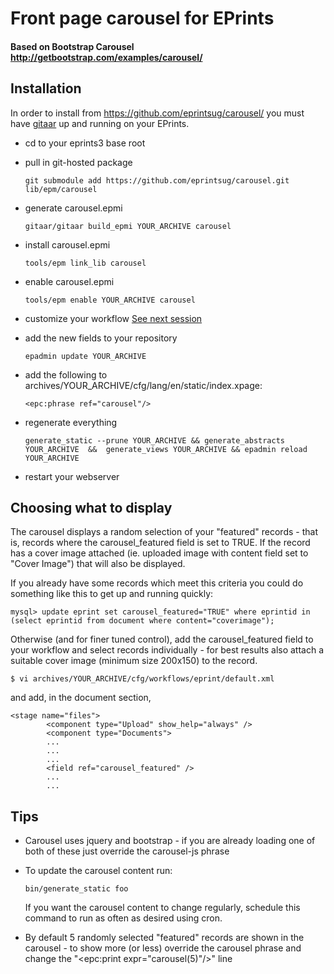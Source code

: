 # Front page carousel for EPrints
#### Based on Bootstrap Carousel http://getbootstrap.com/examples/carousel/

## Installation

In order to install from https://github.com/eprintsug/carousel/ you must have [gitaar](https://github.com/eprintsug/gitaar) up and running on your EPrints.

* cd to your eprints3 base root
* pull in git-hosted package

    ```
    git submodule add https://github.com/eprintsug/carousel.git lib/epm/carousel 
    ```
* generate carousel.epmi

    ```
    gitaar/gitaar build_epmi YOUR_ARCHIVE carousel
    ```
* install carousel.epmi

    ```
    tools/epm link_lib carousel
    ```
* enable carousel.epmi

    ```
    tools/epm enable YOUR_ARCHIVE carousel
    ```
* customize your workflow [See next session](#choosing-what-to-display)
* add the new fields to your repository

    ```
    epadmin update YOUR_ARCHIVE
    ```
* add the following to archives/YOUR_ARCHIVE/cfg/lang/en/static/index.xpage:
    
    ```
    <epc:phrase ref="carousel"/>
    ```
* regenerate everything

    ```
    generate_static --prune YOUR_ARCHIVE && generate_abstracts YOUR_ARCHIVE  &&  generate_views YOUR_ARCHIVE && epadmin reload YOUR_ARCHIVE
    ```
* restart your webserver

## Choosing what to display

The carousel displays a random selection of your "featured" records - that is, records where the carousel_featured field is set to TRUE. If the record has a cover image attached (ie. uploaded image with content field set to "Cover Image") that will also be displayed.

If you already have some records which meet this criteria you could do something like this to get up and running quickly:

```
mysql> update eprint set carousel_featured="TRUE" where eprintid in (select eprintid from document where content="coverimage");
```

Otherwise (and for finer tuned control), add the carousel_featured field to your workflow and select records individually - for best results also attach a suitable cover image (minimum size 200x150) to the record.

```
$ vi archives/YOUR_ARCHIVE/cfg/workflows/eprint/default.xml
```
and add, in the document section,

```
<stage name="files">
        <component type="Upload" show_help="always" />
        <component type="Documents">
        ...
        ...
        ...
        <field ref="carousel_featured" />
        ...
        ...
```

## Tips

* Carousel uses jquery and bootstrap - if you are already loading one of both of these just override the carousel-js phrase
* To update the carousel content run:

    ```
    bin/generate_static foo
    ```
    If you want the carousel content to change regularly, schedule this command to run as often as desired using cron.
* By default 5 randomly selected "featured" records are shown in the carousel - to show more (or less) override the carousel phrase and change the "<epc:print expr="carousel(5)"/>" line
